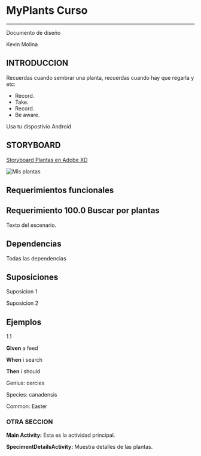 # MyPlants Curso 

---

Documento de diseño

Kevin Molina

## INTRODUCCION

Recuerdas cuando sembrar una planta, recuerdas cuando hay que regarla y etc:

  - Record. 
  - Take. 
  - Record. 
  - Be aware. 
  
Usa tu dispostivio Android 

## STORYBOARD

[Storyboard Plantas en Adobe XD](https://xd.adobe.com/view/72155c64-d8a8-4097-942c-e89b87561a4d-2746/)

![Mis plantas](https://user-images.githubusercontent.com/16070294/103186203-3e6b4600-4885-11eb-8614-9cea3bd4b718.png)

## Requerimientos funcionales

## Requerimiento 100.0 Buscar por plantas

Texto del escenario.

## Dependencias

Todas las dependencias

## Suposiciones

Suposicion 1

Suposicion 2

## Ejemplos

1.1 

**Given** a feed 

**When** i search 

**Then** i should

  Genius: cercies
  
  Species: canadensis
  
  Common: Easter
  
  ### OTRA SECCION
  
  **Main Activity:** Esta es la actividad principal.
  
  **SpecimentDetailsActivity:** Muestra detalles de las plantas.

